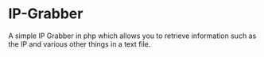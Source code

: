 # IP-Grabber
A simple IP Grabber in php which allows you to retrieve information such as the IP and various other things in a text file.
